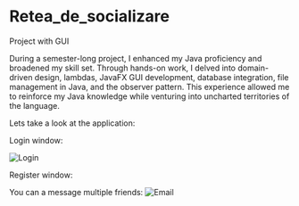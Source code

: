 # Retea_de_socializare

Project with GUI

During a semester-long project, I enhanced my Java proficiency and broadened my skill set. Through hands-on work, I delved into domain-driven design, lambdas, JavaFX GUI development, database integration, file management in Java, and the observer pattern. This experience allowed me to reinforce my Java knowledge while venturing into uncharted territories of the language.

Lets take a look at the application:

Login window:


![Login](https://github.com/Codrut112/Social_Network/assets/118080484/4f893889-b87d-43a3-b01a-0705325b97f6)


Register window: 




You can a message multiple friends:
![Email](https://github.com/Codrut112/Social_Network/assets/118080484/8aab4aae-d790-4635-b665-4fea756d2417)
